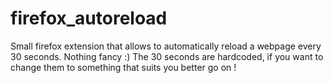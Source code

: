 # firefox_autoreload

Small firefox extension that allows to automatically reload a webpage every 30 seconds. 
Nothing fancy :) The 30 seconds are hardcoded, if you want to change them to something that suits you better go on !
